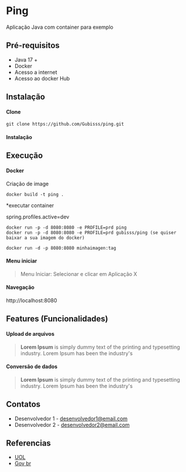 # Ping 
Aplicação Java com container para exemplo


## Pré-requisitos

- Java 17 +
- Docker 
- Acesso a internet
- Acesso ao docker Hub

## Instalação

#### Clone

```
git clone https://github.com/Gubisss/ping.git
```

#### Instalação


## Execução


#### Docker

Criação de image

```
docker build -t ping .
```

*executar container 

spring.profiles.active=dev


```
docker run -p -d 8080:8080 -e PROFILE=prd ping
docker run -p -d 8080:8080 -e PROFILE=prd gubisss/ping (se quiser baixar a sua imagem do docker)
```

```
docker run -d -p 8080:8080 minhaimagen:tag
```

#### Menu iniciar

> Menu Iniciar: Selecionar e clicar em Aplicação X

#### Navegação

http://localhost:8080


## Features (Funcionalidades)

#### Upload de arquivos

> __Lorem Ipsum__ is simply dummy text of the printing and typesetting industry. Lorem Ipsum has been the industry's

#### Conversão de dados

> __Lorem Ipsum__ is simply dummy text of the printing and typesetting industry. Lorem Ipsum has been the industry's


## Contatos

- Desenvolvedor 1 - desenvolvedor1@email.com
- Desenvolvedor 2 - desenvolvedor2@email.com


## Referencias

 - [UOL](https://www.uol.com.br/)
 - [Gov br](https://www.gov.br/)